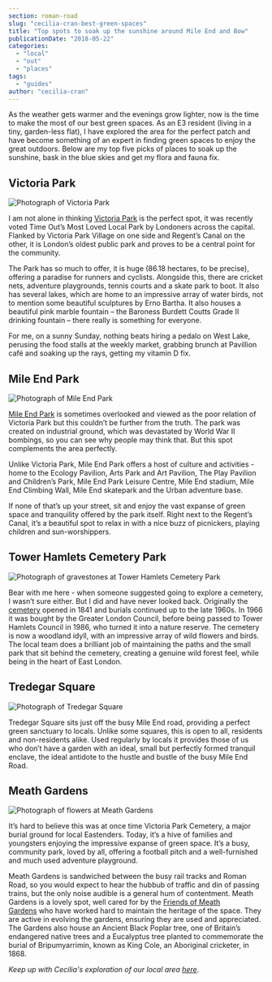 ```yaml
---
section: roman-road
slug: "cecilia-cran-best-green-spaces"
title: "Top spots to soak up the sunshine around Mile End and Bow"
publicationDate: "2018-05-22"
categories: 
  - "local"
  - "out"
  - "places"
tags: 
  - "guides"
author: "cecilia-cran"
---
```


As the weather gets warmer and the evenings grow lighter, now is the time to make the most of our best green spaces. As an E3 resident (living in a tiny, garden-less flat), I have explored the area for the perfect patch and have become something of an expert in finding green spaces to enjoy the great outdoors. Below are my top five picks of places to soak up the sunshine, bask in the blue skies and get my flora and fauna fix.

## Victoria Park

![Photograph of Victoria Park](/images/Victoria-Park-768x1024.jpg)

I am not alone in thinking [Victoria Park](https://romanroadlondon.com/victoria-park-east-london-bow/) is the perfect spot, it was recently voted Time Out’s Most Loved Local Park by Londoners across the capital. Flanked by Victoria Park Village on one side and Regent’s Canal on the other, it is London’s oldest public park and proves to be a central point for the community.

The Park has so much to offer, it is huge (86.18 hectares, to be precise), offering a paradise for runners and cyclists. Alongside this, there are cricket nets, adventure playgrounds, tennis courts and a skate park to boot. It also has several lakes, which are home to an impressive array of water birds, not to mention some beautiful sculptures by Erno Bartha. It also houses a beautiful pink marble fountain – the Baroness Burdett Coutts Grade II drinking fountain – there really is something for everyone.

For me, on a sunny Sunday, nothing beats hiring a pedalo on West Lake, perusing the food stalls at the weekly market, grabbing brunch at Pavillion café and soaking up the rays, getting my vitamin D fix.

## Mile End Park

![Photograph of Mile End Park](/images/Mile-End-Park-1-1024x683.jpg)

[Mile End Park](https://romanroadlondon.com/mile-end-park-history/) is sometimes overlooked and viewed as the poor relation of Victoria Park but this couldn’t be further from the truth. The park was created on industrial ground, which was devastated by World War II bombings, so you can see why people may think that. But this spot complements the area perfectly.

Unlike Victoria Park, Mile End Park offers a host of culture and activities - home to the Ecology Pavilion, Arts Park and Art Pavilion, The Play Pavilion and Children’s Park, Mile End Park Leisure Centre, Mile End stadium, Mile End Climbing Wall, Mile End skatepark and the Urban adventure base.

If none of that’s up your street, sit and enjoy the vast expanse of green space and tranquility offered by the park itself. Right next to the Regent’s Canal, it’s a beautiful spot to relax in with a nice buzz of picnickers, playing children and sun-worshippers.

## Tower Hamlets Cemetery Park

![Photograph of gravestones at Tower Hamlets Cemetery Park](/images/Tower-Hamlets-Cemetery-1024x683.jpg)

Bear with me here - when someone suggested going to explore a cemetery, I wasn’t sure either. But I did and have never looked back. Originally the [cemetery](https://romanroadlondon.com/tower-hamlets-cemetery-park-mile-end/) opened in 1841 and burials continued up to the late 1960s. In 1966 it was bought by the Greater London Council, before being passed to Tower Hamlets Council in 1986, who turned it into a nature reserve. The cemetery is now a woodland idyll, with an impressive array of wild flowers and birds. The local team does a brilliant job of maintaining the paths and the small park that sit behind the cemetery, creating a genuine wild forest feel, while being in the heart of East London.

## Tredegar Square

![Photograph of Tredegar Square](/images/Tredegar-Square-721x1024.jpg)

Tredegar Square sits just off the busy Mile End road, providing a perfect green sanctuary to locals. Unlike some squares, this is open to all, residents and non-residents alike. Used regularly by locals it provides those of us who don’t have a garden with an ideal, small but perfectly formed tranquil enclave, the ideal antidote to the hustle and bustle of the busy Mile End Road.

## Meath Gardens

![Photograph of flowers at Meath Gardens](/images/Meath-Gardens-1024x683.jpg)

It’s hard to believe this was at once time Victoria Park Cemetery, a major burial ground for local Eastenders. Today, it’s a hive of families and youngsters enjoying the impressive expanse of green space. It’s a busy, community park, loved by all, offering a football pitch and a well-furnished and much used adventure playground.

Meath Gardens is sandwiched between the busy rail tracks and Roman Road, so you would expect to hear the hubbub of traffic and din of passing trains, but the only noise audible is a general hum of contentment. Meath Gardens is a lovely spot, well cared for by the [Friends of Meath Gardens](https://romanroadlondon.com/friends-meath-gardens-mile-end/) who have worked hard to maintain the heritage of the space. They are active in evolving the gardens, ensuring they are used and appreciated. The Gardens also house an Ancient Black Poplar tree, one of Britain’s endangered native trees and a Eucalyptus tree planted to commemorate the burial of Bripumyarrimin, known as King Cole, an Aboriginal cricketer, in 1868.

_Keep up with Cecilia's exploration of our local area [here](https://www.instagram.com/mileendmoments/)._
